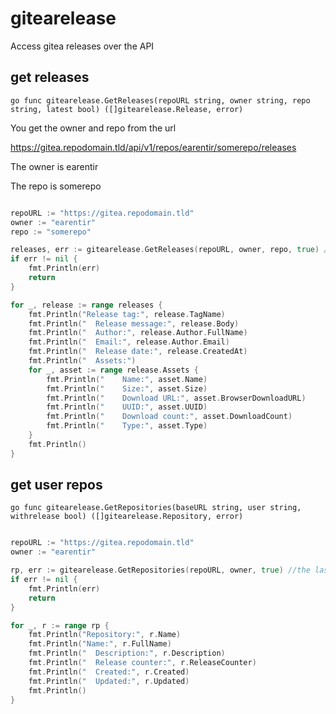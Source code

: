 # gitearelease

Access gitea releases over the API

## get releases
```go func gitearelease.GetReleases(repoURL string, owner string, repo string, latest bool) ([]gitearelease.Release, error) ```

You get the owner and repo from the url

https://gitea.repodomain.tld/api/v1/repos/earentir/somerepo/releases

The owner is earentir

The repo is somerepo

```go

repoURL := "https://gitea.repodomain.tld"
owner := "earentir"
repo := "somerepo"

releases, err := gitearelease.GetReleases(repoURL, owner, repo, true) //the last value is a bool, it will instead get the latest release by adding /latest in the URL
if err != nil {
	fmt.Println(err)
	return
}

for _, release := range releases {
	fmt.Println("Release tag:", release.TagName)
	fmt.Println("  Release message:", release.Body)
	fmt.Println("  Author:", release.Author.FullName)
	fmt.Println("  Email:", release.Author.Email)
	fmt.Println("  Release date:", release.CreatedAt)
	fmt.Println("  Assets:")
	for _, asset := range release.Assets {
		fmt.Println("    Name:", asset.Name)
		fmt.Println("    Size:", asset.Size)
		fmt.Println("    Download URL:", asset.BrowserDownloadURL)
		fmt.Println("    UUID:", asset.UUID)
		fmt.Println("    Download count:", asset.DownloadCount)
		fmt.Println("    Type:", asset.Type)
	}
	fmt.Println()
}
```

## get user repos
```go func gitearelease.GetRepositories(baseURL string, user string, withrelease bool) ([]gitearelease.Repository, error)```

```go

repoURL := "https://gitea.repodomain.tld"
owner := "earentir"

rp, err := gitearelease.GetRepositories(repoURL, owner, true) //the last value is a bool, it will only return repos that have releases
if err != nil {
	fmt.Println(err)
	return
}

for _, r := range rp {
	fmt.Println("Repository:", r.Name)
	fmt.Println("Name:", r.FullName)
	fmt.Println("  Description:", r.Description)
	fmt.Println("  Release counter:", r.ReleaseCounter)
	fmt.Println("  Created:", r.Created)
	fmt.Println("  Updated:", r.Updated)
	fmt.Println()
}
```
